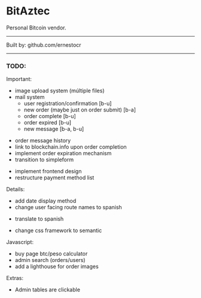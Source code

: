 # BitAztec

Personal Bitcoin vendor.

---

Built by: github.com/ernestocr

---

### TODO:

Important:
- image upload system (múltiple files)
- mail system
  - user registration/confirmation [b-u]
  - new order (maybe just on order submit) [b-a]
  - order complete [b-u]
  - order expired [b-u]
  - new message [b-a, b-u]
* order message history
* link to blockchain.info upon order completion
* implement order expiration mechanism
* transition to simpleform
- implement frontend design
- restructure payment method list

Details:
* add date display method
* change user facing route names to spanish
- translate to spanish
* change css framework to semantic

Javascript:
- buy page btc/peso calculator
- admin search (orders/users)
- add a lighthouse for order images

Extras:
- Admin tables are clickable


